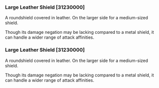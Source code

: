 ### Large Leather Shield [31230000]

A roundshield covered in leather. On the larger side for a medium-sized shield.

Though its damage negation may be lacking compared to a metal shield, it can handle a wider range of attack affinities.### Large Leather Shield [31230000]

A roundshield covered in leather. On the larger side for a medium-sized shield.

Though its damage negation may be lacking compared to a metal shield, it can handle a wider range of attack affinities.